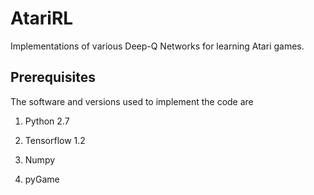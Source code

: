 # AtariRL

Implementations of various Deep-Q Networks for learning Atari games.

## Prerequisites

The software and versions used to implement the code are

1.  Python 2.7

2.  Tensorflow 1.2

3.  Numpy

4.  pyGame